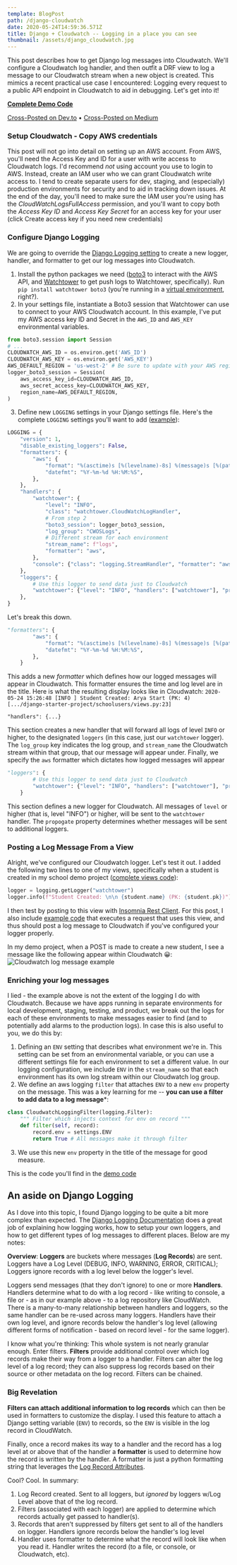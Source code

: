 ```yaml
---
template: BlogPost
path: /django-cloudwatch
date: 2020-05-24T14:59:36.571Z
title: Django + Cloudwatch -- Logging in a place you can see
thumbnail: /assets/django_cloudwatch.jpg
---
```

This post describes how to get Django log messages into Cloudwatch. We'll configure a Cloudwatch log handler, and then outfit a DRF view to log a message to our Cloudwatch stream when a new object is created. This mimics a recent practical use case I encountered: Logging every request to a public API endpoint in Cloudwatch to aid in debugging. Let's get into it!

**[Complete Demo Code](https://gitlab.com/jordanahaines/public-projects-and-wiki/-/tree/blog_posts/cloudwatch/projects/django-starter-project)** 

[Cross-Posted on Dev.to](https://dev.to/jordanahaines/django-and-cloudwatch-logging-in-a-place-you-can-see-3bc7) • [Cross-Posted on Medium](https://tldlife.com/get-your-django-logs-into-cloudwatch-1d0911f55b8f)

### Setup Cloudwatch - Copy AWS credentials

This post will not go into detail on setting up an AWS account. From AWS, you'll need the Access Key and ID for a user with write access to Cloudwatch logs. I'd recommend *not* using account you use to login to AWS. Instead, create an IAM user who we can grant Cloudwatch write access to. I tend to create separate users for dev, staging, and (especially) production environments for security and to aid in tracking down issues. At the end of the day, you'll need to make sure the IAM user you're using has the *CloudWatchLogsFullAccess* permission, and you'll want to copy both the *Access Key ID* and *Access Key Secret* for an access key for your user (click Create access key if you need new credentials)

### Configure Django Logging

We are going to override the [Django Logging setting](https://docs.djangoproject.com/en/3.0/topics/logging/#configuring-logging) to create a new logger, handler, and formatter to get our log messages into Cloudwatch.

1. Install the python packages we need ([boto3](https://boto3.amazonaws.com/v1/documentation/api/latest/index.html) to interact with the AWS API, and [Watchtower](https://pypi.org/project/watchtower/) to get push logs to Watchtower, specifically). Run `pip install watchtower boto3` (you're running in a [virtual environment](https://tutorial.djangogirls.org/en/django_installation/), right?).
2. In your settings file, instantiate a Boto3 session that Watchtower can use to connect to your AWS Cloudwatch account. In this example, I've put my AWS access key ID and Secret in the `AWS_ID` and `AWS_KEY` environmental variables.

```python
from boto3.session import Session
# ...
CLOUDWATCH_AWS_ID = os.environ.get('AWS_ID')
CLOUDWATCH_AWS_KEY = os.environ.get('AWS_KEY')
AWS_DEFAULT_REGION = 'us-west-2' # Be sure to update with your AWS region
logger_boto3_session = Session(
    aws_access_key_id=CLOUDWATCH_AWS_ID,
    aws_secret_access_key=CLOUDWATCH_AWS_KEY,
    region_name=AWS_DEFAULT_REGION,
)
```

3. Define new `LOGGING` settings in your Django settings file. Here's the complete `LOGGING` settings you'll want to add ([example](https://gitlab.com/jordanahaines/public-projects-and-wiki/-/blob/blog_posts/cloudwatch/projects/django-starter-project/demoschool/settings.py)):

```python
LOGGING = {
    "version": 1,
    "disable_existing_loggers": False,
    "formatters": {
        "aws": {
            "format": "%(asctime)s [%(levelname)-8s] %(message)s [%(pathname)s:%(lineno)d]",
            "datefmt": "%Y-%m-%d %H:%M:%S",
        },
    },
    "handlers": {
        "watchtower": {
            "level": "INFO",
            "class": "watchtower.CloudWatchLogHandler",
            # From step 2
            "boto3_session": logger_boto3_session,
            "log_group": "CWOSLogs",
            # Different stream for each environment
            "stream_name": f"logs",
            "formatter": "aws",
        },
        "console": {"class": "logging.StreamHandler", "formatter": "aws",},
    },
    "loggers": {
        # Use this logger to send data just to Cloudwatch
        "watchtower": {"level": "INFO", "handlers": ["watchtower"], "propogate": False,}
    },
}
```

Let's break this down.

```python
"formatters": {
        "aws": {
            "format": "%(asctime)s [%(levelname)-8s] %(message)s [%(pathname)s:%(lineno)d]",
            "datefmt": "%Y-%m-%d %H:%M:%S",
        },
    }
```

This adds a new *formatter* which defines how our logged messages will appear in Cloudwatch. This formatter ensures the time and log level are in the title. Here is what the resulting display looks like in Cloudwatch: `2020-05-24 15:26:48 [INFO ] Student Created: Arya Start (PK: 4) [.../django-starter-project/schoolusers/views.py:23]`

```
"handlers": {...}
```

This section creates a new handler that will forward all logs of level `INFO` or higher, to the designated `loggers` (in this case, just our `watchtower` logger). The `log_group` key indicates the log group, and `stream_name` the Cloudwatch stream within that group, that our message will appear under. Finally, we specify the `aws` formatter which dictates how logged messages will appear

```python
"loggers": {
        # Use this logger to send data just to Cloudwatch
        "watchtower": {"level": "INFO", "handlers": ["watchtower"], "propogate": False,}
    }
```

This section defines a new logger for Cloudwatch. All messages of `level` or higher (that is, level "INFO") or higher, will be sent to the `watchtower` handler. The `propogate` property determines whether messages will be sent to additional loggers.

### Posting a Log Message From a View

Alright, we've configured our Cloudwatch logger. Let's test it out. I added the following two lines to one of my views, specifically when a student is created in my school demo project ([complete views code](https://gitlab.com/jordanahaines/public-projects-and-wiki/-/blob/blog_posts/cloudwatch/projects/django-starter-project/schoolusers/views.py)):

```python
logger = logging.getLogger("watchtower")
logger.info(f"Student Created: \n\n {student.name} (PK: {student.pk})") 
```

I then test by posting to this view with [Insomnia Rest Client](https://insomnia.rest/). For this post, I also include [example code](https://gitlab.com/jordanahaines/public-projects-and-wiki/-/blob/blog_posts/cloudwatch/projects/django-starter-project/schoolusers/tests/scripts.py) that executes a request that uses this view, and thus should post a log message to Cloudwatch if you've configured your logger properly.

In my demo project, when a POST is made to create a new student, I see a message like the following appear within Cloudwatch 😀: ![Cloudwatch log message example](https://dev-to-uploads.s3.amazonaws.com/i/wvtkfqhc725cf07ztbuq.png)

### Enriching your log messages

I lied - the example above is not the extent of the logging I do with Cloudwatch. Because we have apps running in separate environments for local development, staging, testing, and product, we break out the logs for each of these environments to make messages easier to find (and to potentially add alarms to the production logs). In case this is also useful to you, we do this by:

1. Defining an `ENV` setting that describes what environment we're in. This setting can be set from an environmental variable, or you can use a different settings file for each environment to set a different value. In our logging configuration, we include `ENV` in the `stream_name` so that each environment has its own log stream within our Cloudwatch log group.
2. We define an aws logging `filter` that attaches `ENV` to a new `env` property on the message. This was a key learning for me -- **you can use a filter to add data to a log message***:

```python
class CloudwatchLoggingFilter(logging.Filter):
    """ Filter which injects context for env on record """
    def filter(self, record):
        record.env = settings.ENV
        return True # All messages make it through filter
```

3. We use this new `env` property in the title of the message for good measure.

This is the code you'll find in the [demo code](https://gitlab.com/jordanahaines/public-projects-and-wiki/-/tree/blog_posts/cloudwatch/projects/django-starter-project)

## An aside on Django Logging

As I dove into this topic, I found Django logging to be quite a bit more complex than expected. The [Django Logging Documentation](https://docs.djangoproject.com/en/3.0/topics/logging/#configuring-logging) does a great job of explaining how logging works, how to setup your own loggers, and how to get different types of log messages to different places. Below are my notes:

**Overview**: **Loggers** are buckets where messages (**Log Records**) are sent. Loggers have a Log Level (DEBUG, INFO, WARNING, ERROR, CRITICAL); Loggers ignore records with a log level below the logger's level.

Loggers send messages (that they don't ignore) to one or more **Handlers**. Handlers determine what to do with a log record - like writing to console, a file or - as in our example above - to a log repository like CloudWatch. There is a many-to-many relationship between handlers and loggers, so the same handler can be re-used across many loggers. Handlers have their own log level, and ignore records below the handler's log level (allowing different forms of notification - based on record level - for the same logger).

I know what you're thinking: This whole system is not nearly granular enough. Enter filters. **Filters** provide additional control over which log records make their way from a logger to a handler. Filters can alter the log level of a log record; they can also suppress log records based on their source or other metadata on the log record. Filters can be chained.

### Big Revelation

**Filters can attach additional information to log records** which can then be used in formatters to customize the display. I used this feature to attach a Django setting variable (`ENV`) to records, so the `ENV` is visible in the log record in CloudWatch.

Finally, once a record makes its way to a handler and the record has a log level at or above that of the handler a **formatter** is used to determine how the record is written by the handler. A formatter is just a python formatting string that leverages the [Log Record Attributes](https://docs.python.org/3/library/logging.html#logrecord-attributes).

Cool? Cool. In summary:

1. Log Record created. Sent to all loggers, but *ignored* by loggers w/Log Level above that of the log record.
2. Filters (associated with each logger) are applied to determine which records actually get passed to handler(s).
3. Records that aren't suppressed by filters get sent to all of the handlers on logger. Handlers ignore records below the handler's log level
4. Handler uses formatter to determine what the record will look like when you read it. Handler writes the record (to a file, or console, or Cloudwatch, etc).